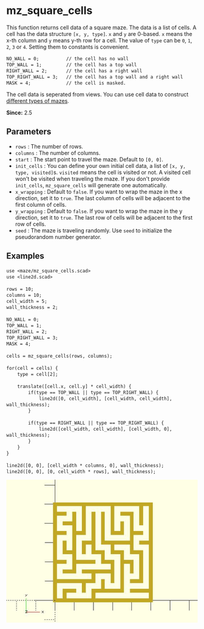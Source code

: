 # mz_square_cells

This function returns cell data of a square maze. The data is a list of cells. A cell has the data structure `[x, y, type]`. `x` and `y` are 0-based. `x` means the x-th column and `y` means y-th row for a cell. The value of `type` can be `0`, `1`, `2`, `3` or `4`. Setting them to constants is convenient.

	NO_WALL = 0;          // the cell has no wall
	TOP_WALL = 1;         // the cell has a top wall
	RIGHT_WALL = 2;       // the cell has a right wall
	TOP_RIGHT_WALL = 3;   // the cell has a top wall and a right wall
	MASK = 4;             // the cell is masked.

The cell data is seperated from views. You can use cell data to construct [different types of mazes](https://www.thingiverse.com/justinsdk/collections/maze-generator).

**Since:** 2.5

## Parameters

- `rows` : The number of rows.
- `columns` : The number of columns.
- `start` : The start point to travel the maze. Default to `[0, 0]`.
- `init_cells` : You can define your own initial cell data, a list of `[x, y, type, visited]`s. `visited` means the cell is visited or not. A visited cell won't be visited when traveling the maze. If you don't provide `init_cells`, `mz_square_cells` will generate one automatically.
- `x_wrapping` : Default to `false`. If you want to wrap the maze in the x direction, set it to `true`. The last column of cells will be adjacent to the first column of cells.
- `y_wrapping` : Default to `false`. If you want to wrap the maze in the y direction, set it to `true`. The last row of cells will be adjacent to the first row of cells.
- `seed` : The maze is traveling randomly. Use `seed` to initialize the pseudorandom number generator.

## Examples
    
	use <maze/mz_square_cells.scad>
	use <line2d.scad>

	rows = 10;
	columns = 10;
	cell_width = 5;
	wall_thickness = 2;

	NO_WALL = 0;       
	TOP_WALL = 1;    
	RIGHT_WALL = 2;    
	TOP_RIGHT_WALL = 3; 
	MASK = 4;

	cells = mz_square_cells(rows, columns);

	for(cell = cells) {
		type = cell[2];
		
		translate([cell.x, cell.y] * cell_width) {
			if(type == TOP_WALL || type == TOP_RIGHT_WALL) {
				line2d([0, cell_width], [cell_width, cell_width], wall_thickness);
			}
			
			if(type == RIGHT_WALL || type == TOP_RIGHT_WALL) {
				line2d([cell_width, cell_width], [cell_width, 0], wall_thickness);
			}	
		}
	}

	line2d([0, 0], [cell_width * columns, 0], wall_thickness);
	line2d([0, 0], [0, cell_width * rows], wall_thickness);

![mz_square_cells](images/lib3x-mz_square_cells-1.JPG)


